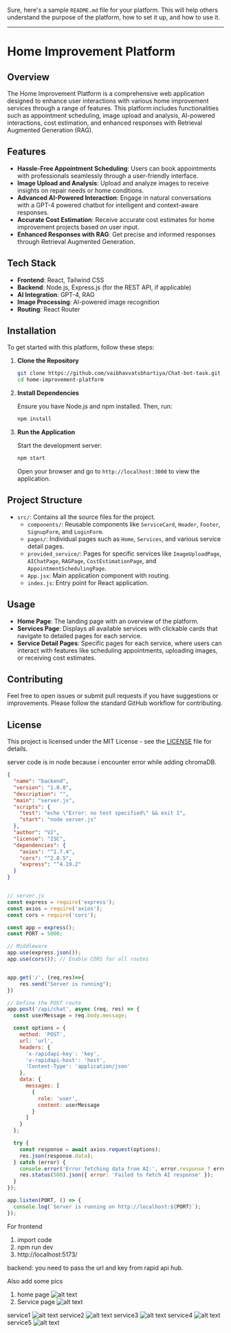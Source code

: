 Sure, here's a sample `README.md` file for your platform. This will help others understand the purpose of the platform, how to set it up, and how to use it.

---

# Home Improvement Platform

## Overview

The Home Improvement Platform is a comprehensive web application designed to enhance user interactions with various home improvement services through a range of features. This platform includes functionalities such as appointment scheduling, image upload and analysis, AI-powered interactions, cost estimation, and enhanced responses with Retrieval Augmented Generation (RAG).

## Features

- **Hassle-Free Appointment Scheduling**: Users can book appointments with professionals seamlessly through a user-friendly interface.
- **Image Upload and Analysis**: Upload and analyze images to receive insights on repair needs or home conditions.
- **Advanced AI-Powered Interaction**: Engage in natural conversations with a GPT-4 powered chatbot for intelligent and context-aware responses.
- **Accurate Cost Estimation**: Receive accurate cost estimates for home improvement projects based on user input.
- **Enhanced Responses with RAG**: Get precise and informed responses through Retrieval Augmented Generation.

## Tech Stack

- **Frontend**: React, Tailwind CSS
- **Backend**: Node.js, Express.js (for the REST API, if applicable)
- **AI Integration**: GPT-4, RAG
- **Image Processing**: AI-powered image recognition
- **Routing**: React Router

## Installation

To get started with this platform, follow these steps:

1. **Clone the Repository**

   ```bash
   git clone https://github.com/vaibhavvatsbhartiya/Chat-bot-task.git
   cd home-improvement-platform
   ```

2. **Install Dependencies**

   Ensure you have Node.js and npm installed. Then, run:

   ```bash
   npm install
   ```

3. **Run the Application**

   Start the development server:

   ```bash
   npm start
   ```

   Open your browser and go to `http://localhost:3000` to view the application.

## Project Structure

- `src/`: Contains all the source files for the project.
  - `components/`: Reusable components like `ServiceCard`, `Header`, `Footer`, `SignupForm`, and `LoginForm`.
  - `pages/`: Individual pages such as `Home`, `Services`, and various service detail pages.
  - `provided_service/`: Pages for specific services like `ImageUploadPage`, `AIChatPage`, `RAGPage`, `CostEstimationPage`, and `AppointmentSchedulingPage`.
  - `App.jsx`: Main application component with routing.
  - `index.js`: Entry point for React application.

## Usage

- **Home Page**: The landing page with an overview of the platform.
- **Services Page**: Displays all available services with clickable cards that navigate to detailed pages for each service.
- **Service Detail Pages**: Specific pages for each service, where users can interact with features like scheduling appointments, uploading images, or receiving cost estimates.

## Contributing

Feel free to open issues or submit pull requests if you have suggestions or improvements. Please follow the standard GitHub workflow for contributing.

## License

This project is licensed under the MIT License - see the [LICENSE](LICENSE) file for details.


server code is in node because i encounter error while adding chromaDB. 
```json
{
  "name": "backend",
  "version": "1.0.0",
  "description": "",
  "main": "server.js",
  "scripts": {
    "test": "echo \"Error: no test specified\" && exit 1",
    "start": "node server.js"
  },
  "author": "V2",
  "license": "ISC",
  "dependencies": {
    "axios": "^1.7.4",
    "cors": "^2.8.5",
    "express": "^4.19.2"
  }
}

```

```js

// server.js
const express = require('express');
const axios = require('axios');
const cors = require('cors');

const app = express();
const PORT = 5000;

// Middleware
app.use(express.json());
app.use(cors()); // Enable CORS for all routes


app.get('/', (req,res)=>{
    res.send("Server is running");
})

// Define the POST route
app.post('/api/chat', async (req, res) => {
  const userMessage = req.body.message;

  const options = {
    method: 'POST',
    url: 'url',
    headers: {
      'x-rapidapi-key': 'key',
      'x-rapidapi-host': 'host',
      'Content-Type': 'application/json'
    },
    data: {
      messages: [
        {
          role: 'user',
          content: userMessage
        }
      ]
    }
  };

  try {
    const response = await axios.request(options);
    res.json(response.data);
  } catch (error) {
    console.error('Error fetching data from AI:', error.response ? error.response.data : error.message);
    res.status(500).json({ error: 'Failed to fetch AI response' });
  }
});

app.listen(PORT, () => {
  console.log(`Server is running on http://localhost:${PORT}`);
});

```


For frontend 
1. import code
2. npm run dev
3. http://localhost:5173/

backend: 
you need to pass the url and key from rapid api hub.

Also add some pics
1. home page ![alt text](image.png)
2. Service page ![alt text](image-1.png)

service1 ![alt text](image-2.png)
service2 ![alt text](image-5.png)
service3 ![alt text](image-4.png)
service4 ![alt text](download.gif)
service5 ![alt text](image-3.png) 